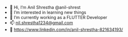 - 👋 Hi, I’m Anil Shrestha @anil-shrest
- 👀 I’m interested in learning new things
- 🌱 I’m currently working as a FLUTTER Developer
- 📫 nil.shrestha1234@gmail.com
- 🔗 https://www.linkedin.com/in/anil-shrestha-821634193/

